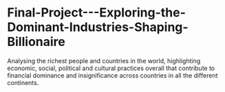# Final-Project---Exploring-the-Dominant-Industries-Shaping-Billionaire
Analysing the richest people and countries in the world, highlighting economic, social, political and cultural practices overall that contribute to financial dominance and insignificance across countries in all the different continents.
